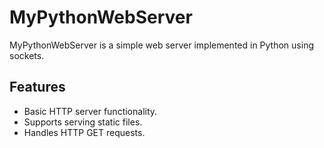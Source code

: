 # MyPythonWebServer

MyPythonWebServer is a simple web server implemented in Python using sockets.

## Features

- Basic HTTP server functionality.
- Supports serving static files.
- Handles HTTP GET requests.

